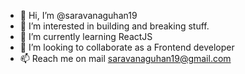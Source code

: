 - 👋 Hi, I’m @saravanaguhan19
- 👀 I’m interested in building and breaking stuff.
- 🌱 I’m currently learning ReactJS
- 💞️ I’m looking to collaborate as a Frontend developer
- 📫 Reach me  on mail saravanaguhan19@gmail.com

<!---
saravanaguhan19/saravanaguhan19 is a ✨ special ✨ repository because its `README.md` (this file) appears on your GitHub profile.
You can click the Preview link to take a look at your changes.
--->
